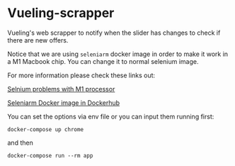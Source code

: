 # Vueling-scrapper

Vueling's web scrapper to notify when the slider has changes to check if there are new offers.

Notice that we are using ``` seleniarm ``` docker image in order to make it work in a M1 Macbook chip. You can change it to normal selenium image.

For more information please check these links out:

[Selnium problems with M1 processor](https://github.com/SeleniumHQ/docker-selenium/issues/1076)

[Seleniarm Docker image in Dockerhub](https://hub.docker.com/r/seleniarm/hub/tags?page=1&ordering=last_updated)

You can set the options via env file or you can input them running first:

``` docker-compose up chrome ```

and then

``` docker-compose run --rm app ```
